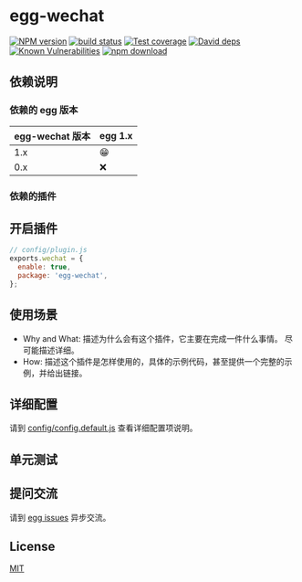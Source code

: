 # egg-wechat

[![NPM version][npm-image]][npm-url]
[![build status][travis-image]][travis-url]
[![Test coverage][codecov-image]][codecov-url]
[![David deps][david-image]][david-url]
[![Known Vulnerabilities][snyk-image]][snyk-url]
[![npm download][download-image]][download-url]

[npm-image]: https://img.shields.io/npm/v/egg-wechat.svg?style=flat-square
[npm-url]: https://npmjs.org/package/egg-wechat
[travis-image]: https://img.shields.io/travis/eggjs/egg-wechat.svg?style=flat-square
[travis-url]: https://travis-ci.org/eggjs/egg-wechat
[codecov-image]: https://img.shields.io/codecov/c/github/eggjs/egg-wechat.svg?style=flat-square
[codecov-url]: https://codecov.io/github/eggjs/egg-wechat?branch=master
[david-image]: https://img.shields.io/david/eggjs/egg-wechat.svg?style=flat-square
[david-url]: https://david-dm.org/eggjs/egg-wechat
[snyk-image]: https://snyk.io/test/npm/egg-wechat/badge.svg?style=flat-square
[snyk-url]: https://snyk.io/test/npm/egg-wechat
[download-image]: https://img.shields.io/npm/dm/egg-wechat.svg?style=flat-square
[download-url]: https://npmjs.org/package/egg-wechat

<!--
Description here.
-->

## 依赖说明

### 依赖的 egg 版本

egg-wechat 版本 | egg 1.x
--- | ---
1.x | 😁
0.x | ❌

### 依赖的插件
<!--

如果有依赖其它插件，请在这里特别说明。如

- security
- multipart

-->

## 开启插件

```js
// config/plugin.js
exports.wechat = {
  enable: true,
  package: 'egg-wechat',
};
```

## 使用场景

- Why and What: 描述为什么会有这个插件，它主要在完成一件什么事情。
尽可能描述详细。
- How: 描述这个插件是怎样使用的，具体的示例代码，甚至提供一个完整的示例，并给出链接。

## 详细配置

请到 [config/config.default.js](config/config.default.js) 查看详细配置项说明。

## 单元测试

<!-- 描述如何在单元测试中使用此插件，例如 schedule 如何触发。无则省略。-->

## 提问交流

请到 [egg issues](https://github.com/eggjs/egg/issues) 异步交流。

## License

[MIT](LICENSE)
